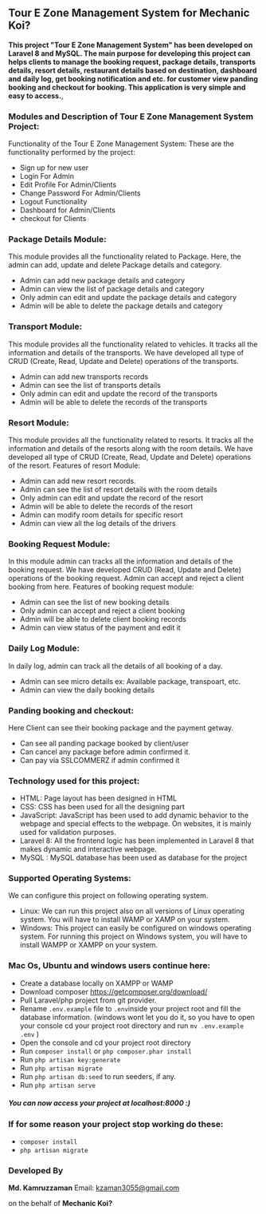 ## Tour E Zone Management System for Mechanic Koi?

**This project "Tour E Zone Management System" has been developed on Laravel 8 and MySQL. The main purpose for developing this project can helps  clients to manage the booking request, package details, transports details, resort details, restaurant details based on destination, dashboard and daily log, get booking notification and etc. for customer view panding booking and checkout for booking. This application is very simple and easy to access.**, 

### Modules and Description of Tour E Zone Management System Project:
Functionality of the Tour E Zone Management System:
These are the functionality performed by the project:
- Sign up for new user
- Login For Admin
- Edit Profile For Admin/Clients
- Change Password For Admin/Clients
- Logout Functionality
- Dashboard for Admin/Clients
- checkout for Clients

### Package Details Module:
This module provides all the functionality related to Package. Here, the admin can add, update and delete Package details and category.
- Admin can add new package details and category
- Admin can view the list of package details and category
- Only admin can edit and update the package details and category
- Admin will be able to delete the package details and category

### Transport Module:
This module provides all the functionality related to vehicles. It tracks all the information and details of the transports. We have developed all type of CRUD (Create, Read, Update and Delete) operations of the transports.
- Admin can add new transports records
- Admin can see the list of transports details
- Only admin can edit and update the record of the transports
- Admin will be able to delete the records of the transports

### Resort Module:
This module provides all the functionality related to resorts. It tracks all the information and details of the resorts along with the room details. We have developed all type of CRUD (Create, Read, Update and Delete) operations of the resort. Features of resort Module:
- Admin can add new resort records.
- Admin can see the list of resort details with the room details
- Only admin can edit and update the record of the resort
- Admin will be able to delete the records of the resort
- Admin can modify room details for specific resort
- Admin can view all the log details of the drivers

### Booking Request Module:
In this module admin can tracks all the information and details of the booking request. We have developed CRUD (Read, Update and Delete) operations of the booking request. Admin can accept and reject a client booking from here. Features of booking request module:
- Admin can see the list of new booking details
- Only admin can accept and reject a client booking
- Admin will be able to delete client booking records
- Admin can view status of the payment and edit it

### Daily Log Module:
In daily log, admin can track all the details of all booking of a day.
- Admin can see micro details ex: Available package, transpoart, etc.
- Admin can view the daily booking details

### Panding booking and checkout:
Here Client can see their booking package and the payment getway.
- Can see all panding package booked by client/user
- Can cancel any package before admin confirmed it.
- Can pay via SSLCOMMERZ if admin confirmed it

### Technology used for this project:
- HTML: Page layout has been designed in HTML
- CSS: CSS has been used for all the designing part
- JavaScript: JavaScript has been used to add dynamic behavior to the webpage and special effects to the webpage. On websites, it is mainly used for validation purposes.
- Laravel 8: All the frontend logic has been implemented in Laravel 8 that makes dynamic and interactive webpage.
- MySQL : MySQL database has been used as database for the project

### Supported Operating Systems:
We can configure this project on following operating system.
- Linux: We can run this project also on all versions of Linux operating system. You will have to install WAMP or XAMP on your system.
- Windows: This project can easily be configured on windows operating system. For running this project on Windows system, you will have to install WAMPP or XAMPP on your system.

### Mac Os, Ubuntu and windows users continue here:
- Create a database locally on XAMPP or WAMP
- Download composer https://getcomposer.org/download/
- Pull Laravel/php project from git provider.
- Rename `.env.example` file to `.env`inside your project root and fill the database information.
  (windows wont let you do it, so you have to open your console cd your project root directory and run `mv .env.example .env` )
- Open the console and cd your project root directory
- Run ```composer install``` or ```php composer.phar install```
- Run ```php artisan key:generate```
- Run ```php artisan migrate```
- Run ```php artisan db:seed``` to run seeders, if any.
- Run ```php artisan serve```

##### You can now access your project at localhost:8000 :)

### If for some reason your project stop working do these:
- ```composer install```
- ```php artisan migrate```


### Developed By

**Md. Kamruzzaman**
Email: kzaman3055@gmail.com

on the behalf of **Mechanic Koi?**
